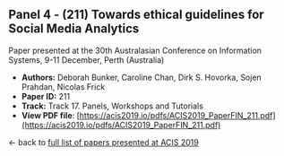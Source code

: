 ## Panel 4 - (211) Towards ethical guidelines for Social Media Analytics

Paper presented at the 30th Australasian Conference on Information Systems, 9-11 December, Perth (Australia)
- **Authors:** Deborah Bunker, Caroline Chan, Dirk S. Hovorka, Sojen Prahdan, Nicolas Frick
- **Paper ID:** 211
- **Track:** Track 17. Panels, Workshops and Tutorials
- **View PDF file**: [https://acis2019.io/pdfs/ACIS2019_PaperFIN_211.pdf](https://acis2019.io/pdfs/ACIS2019_PaperFIN_211.pdf)

&larr; back to [full list of papers presented at ACIS 2019](https://acis2019.io/)